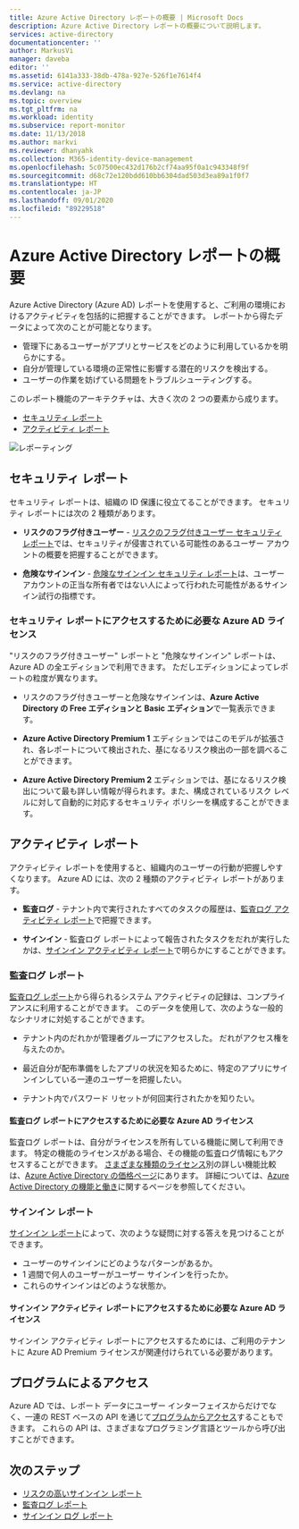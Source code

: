 ```yaml
---
title: Azure Active Directory レポートの概要 | Microsoft Docs
description: Azure Active Directory レポートの概要について説明します。
services: active-directory
documentationcenter: ''
author: MarkusVi
manager: daveba
editor: ''
ms.assetid: 6141a333-38db-478a-927e-526f1e7614f4
ms.service: active-directory
ms.devlang: na
ms.topic: overview
ms.tgt_pltfrm: na
ms.workload: identity
ms.subservice: report-monitor
ms.date: 11/13/2018
ms.author: markvi
ms.reviewer: dhanyahk
ms.collection: M365-identity-device-management
ms.openlocfilehash: 5c07500ec432d176b2cf74aa95f0a1c943348f9f
ms.sourcegitcommit: d68c72e120bdd610bb6304dad503d3ea89a1f0f7
ms.translationtype: HT
ms.contentlocale: ja-JP
ms.lasthandoff: 09/01/2020
ms.locfileid: "89229518"
---
```

# <a name="what-are-azure-active-directory-reports"></a>Azure Active Directory レポートの概要

Azure Active Directory (Azure AD) レポートを使用すると、ご利用の環境におけるアクティビティを包括的に把握することができます。 レポートから得たデータによって次のことが可能となります。

- 管理下にあるユーザーがアプリとサービスをどのように利用しているかを明らかにする。
- 自分が管理している環境の正常性に影響する潜在的リスクを検出する。
- ユーザーの作業を妨げている問題をトラブルシューティングする。  

このレポート機能のアーキテクチャは、大きく次の 2 つの要素から成ります。

- [セキュリティ レポート](#security-reports)
- [アクティビティ レポート](#activity-reports)

![レポーティング](./media/overview-reports/01.png)


## <a name="security-reports"></a>セキュリティ レポート

セキュリティ レポートは、組織の ID 保護に役立てることができます。 セキュリティ レポートには次の 2 種類があります。

- **リスクのフラグ付きユーザー** - [リスクのフラグ付きユーザー セキュリティ レポート](../identity-protection/overview-identity-protection.md)では、セキュリティが侵害されている可能性のあるユーザー アカウントの概要を把握することができます。

- **危険なサインイン** - [危険なサインイン セキュリティ レポート](../identity-protection/overview-identity-protection.md)は、ユーザー アカウントの正当な所有者ではない人によって行われた可能性があるサインイン試行の指標です。 

### <a name="what-azure-ad-license-do-you-need-to-access-a-security-report"></a>セキュリティ レポートにアクセスするために必要な Azure AD ライセンス  

"リスクのフラグ付きユーザー" レポートと "危険なサインイン" レポートは、Azure AD の全エディションで利用できます。 ただしエディションによってレポートの粒度が異なります。 

- リスクのフラグ付きユーザーと危険なサインインは、**Azure Active Directory の Free エディションと Basic エディション**で一覧表示できます。 

- **Azure Active Directory Premium 1** エディションではこのモデルが拡張され、各レポートについて検出された、基になるリスク検出の一部を調べることができます。 

- **Azure Active Directory Premium 2** エディションでは、基になるリスク検出について最も詳しい情報が得られます。また、構成されているリスク レベルに対して自動的に対応するセキュリティ ポリシーを構成することができます。


## <a name="activity-reports"></a>アクティビティ レポート

アクティビティ レポートを使用すると、組織内のユーザーの行動が把握しやすくなります。 Azure AD には、次の 2 種類のアクティビティ レポートがあります。

- **監査ログ** - テナント内で実行されたすべてのタスクの履歴は、[監査ログ アクティビティ レポート](concept-audit-logs.md)で把握できます。

- **サインイン** -  監査ログ レポートによって報告されたタスクをだれが実行したかは、[サインイン アクティビティ レポート](concept-sign-ins.md)で明らかにすることができます。


### <a name="audit-logs-report"></a>監査ログ レポート 

[監査ログ レポート](concept-audit-logs.md)から得られるシステム アクティビティの記録は、コンプライアンスに利用することができます。 このデータを使用して、次のような一般的なシナリオに対処することができます。

- テナント内のだれかが管理者グループにアクセスした。 だれがアクセス権を与えたのか。 

- 最近自分が配布準備をしたアプリの状況を知るために、特定のアプリにサインインしている一連のユーザーを把握したい。

- テナント内でパスワード リセットが何回実行されたかを知りたい。


#### <a name="what-azure-ad-license-do-you-need-to-access-the-audit-logs-report"></a>監査ログ レポートにアクセスするために必要な Azure AD ライセンス  

監査ログ レポートは、自分がライセンスを所有している機能に関して利用できます。 特定の機能のライセンスがある場合、その機能の監査ログ情報にもアクセスすることができます。 [さまざまな種類のライセンス](../fundamentals/active-directory-whatis.md#what-are-the-azure-ad-licenses)別の詳しい機能比較は、[Azure Active Directory の価格ページ](https://azure.microsoft.com/pricing/details/active-directory/)にあります。 詳細については、[Azure Active Directory の機能と働き](../fundamentals/active-directory-whatis.md#which-features-work-in-azure-ad)に関するページを参照してください。

### <a name="sign-ins-report"></a>サインイン レポート

[サインイン レポート](concept-sign-ins.md)によって、次のような疑問に対する答えを見つけることができます。

- ユーザーのサインインにどのようなパターンがあるか。
- 1 週間で何人のユーザーがユーザー サインインを行ったか。
- これらのサインインはどのような状態か。

#### <a name="what-azure-ad-license-do-you-need-to-access-the-sign-ins-activity-report"></a>サインイン アクティビティ レポートにアクセスするために必要な Azure AD ライセンス  

サインイン アクティビティ レポートにアクセスするためには、ご利用のテナントに Azure AD Premium ライセンスが関連付けられている必要があります。

## <a name="programmatic-access"></a>プログラムによるアクセス

Azure AD では、レポート データにユーザー インターフェイスからだけでなく、一連の REST ベースの API を通じて[プログラムからアクセス](concept-reporting-api.md)することもできます。 これらの API は、さまざまなプログラミング言語とツールから呼び出すことができます。 

## <a name="next-steps"></a>次のステップ

- [リスクの高いサインイン レポート](../identity-protection/overview-identity-protection.md)
- [監査ログ レポート](concept-audit-logs.md)
- [サインイン ログ レポート](concept-sign-ins.md)